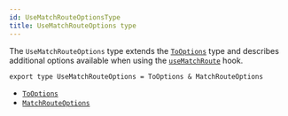 ```yaml
---
id: UseMatchRouteOptionsType
title: UseMatchRouteOptions type
---
```


The `UseMatchRouteOptions` type extends the [`ToOptions`](../ToOptionsType) type and describes additional options available when using the [`useMatchRoute`](../useMatchRouteHook) hook.

```tsx
export type UseMatchRouteOptions = ToOptions & MatchRouteOptions
```

- [`ToOptions`](../ToOptionsType)
- [`MatchRouteOptions`](../MatchRouteOptionsType)
